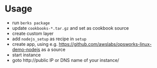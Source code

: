 # Usage

* run `berks package`
* update `cookbooks-*.tar.gz` and set as cookbook source
* create custom layer
* add `nodejs_setup` as recipe in `setup`
* create app, using e.g. https://github.com/awslabs/opsworks-linux-demo-nodejs as a source
* start instance
* goto http://public IP or DNS name of your instance/

